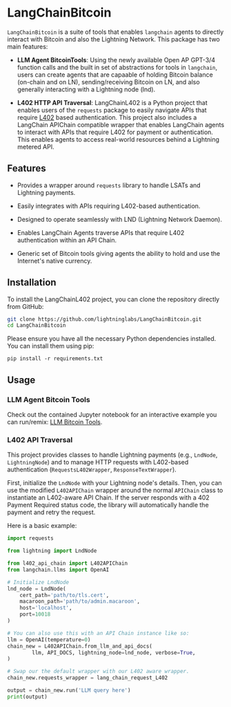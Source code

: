 # LangChainBitcoin

`LangChainBitcoin` is a suite of tools that enables `langchain` agents to
directly interact with Bitcoin and also the Lightning Network. This package has
two main features:
  
  * **LLM Agent BitcoinTools**: Using the newly available Open AP GPT-3/4
    function calls and the built in set of abstractions for tools in
    `langchain`, users can create agents that are capaable of holding Bitcoin
    balance (on-chain and on LN), sending/receiving Bitcoin on LN, and also
    generally interacting with a Lightning node (lnd).

  * **L402 HTTP API Traversal**: LangChainL402 is a Python project that enables
    users of the `requests` package to easily navigate APIs that require
    [L402](https://docs.lightning.engineering/the-lightning-network/l402) based
    authentication. This project also includes a LangChain APIChain compatible
    wrapper that enables LangChain agents to interact with APIs that require
    L402 for payment or authentication. This enables agents to access
    real-world resources behind a Lightning metered API.


## Features
- Provides a wrapper around `requests` library to handle LSATs and Lightning
  payments.

- Easily integrates with APIs requiring L402-based authentication.

- Designed to operate seamlessly with LND (Lightning Network Daemon).

- Enables LangChain Agents traverse APIs that require L402 authentication
  within an API Chain.

- Generic set of Bitcoin tools giving agents the ability to hold and use the
  Internet's native currency.



## Installation

To install the LangChainL402 project, you can clone the repository directly
from GitHub:

```bash
git clone https://github.com/lightninglabs/LangChainBitcoin.git
cd LangChainBitcoin
```

Please ensure you have all the necessary Python dependencies installed. You can
install them using pip:
```
pip install -r requirements.txt
```

## Usage

### LLM Agent Bitcoin Tools

Check out the contained Jupyter notebook for an interactive example you can
run/remix: [LLM Bitcoin Tools](llm_bitcoin_tools.ipynb).

### L402 API Traversal

This project provides classes to handle Lightning payments (e.g., `LndNode`,
`LightningNode`) and to manage HTTP requests with L402-based authentication
(`RequestsL402Wrapper`, `ResponseTextWrapper`).

First, initialize the `LndNode` with your Lightning node's details. Then, you
can use the modified `L402APIChain` wrapper around the normal `APIChain` class
to instantiate an L402-aware API Chain. If the server responds with a 402
Payment Required status code, the library will automatically handle the payment
and retry the request.

Here is a basic example:
```python
import requests

from lightning import LndNode

from l402_api_chain import L402APIChain
from langchain.llms import OpenAI

# Initialize LndNode
lnd_node = LndNode(
    cert_path='path/to/tls.cert',
    macaroon_path='path/to/admin.macaroon',
    host='localhost',
    port=10018
)

# You can also use this with an API Chain instance like so:
llm = OpenAI(temperature=0)
chain_new = L402APIChain.from_llm_and_api_docs(
        llm, API_DOCS, lightning_node=lnd_node, verbose=True,
)

# Swap our the default wrapper with our L402 aware wrapper.
chain_new.requests_wrapper = lang_chain_request_L402

output = chain_new.run('LLM query here')
print(output)
```
